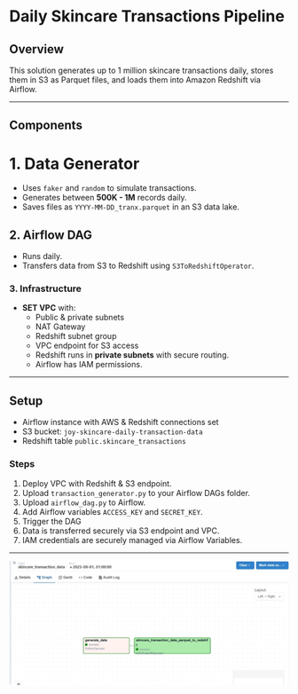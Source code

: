 # Daily Skincare Transactions Pipeline

## Overview
This solution generates up to 1 million skincare transactions daily, stores them in S3 as Parquet files, and loads them into Amazon Redshift via Airflow.

---

## Components

# 1. Data Generator
- Uses `faker` and `random` to simulate transactions.
- Generates between **500K - 1M** records daily.
- Saves files as `YYYY-MM-DD_tranx.parquet` in an S3 data lake.

## 2. Airflow DAG
- Runs daily.
- Transfers data from S3 to Redshift using `S3ToRedshiftOperator`.

### 3. Infrastructure
- **SET VPC** with:
  - Public & private subnets
  - NAT Gateway
  - Redshift subnet group
  - VPC endpoint for S3 access
  - Redshift runs in **private subnets** with secure routing.
  - Airflow has IAM permissions.

---

## Setup

- Airflow instance with AWS & Redshift connections set
- S3 bucket: `joy-skincare-daily-transaction-data`
- Redshift table `public.skincare_transactions` 

### Steps
1. Deploy VPC with Redshift & S3 endpoint.
2. Upload `transaction_generator.py` to your Airflow DAGs folder.
3. Upload `airflow_dag.py` to Airflow.
4. Add Airflow variables `ACCESS_KEY` and `SECRET_KEY`.
5. Trigger the DAG 
6. Data is transferred securely via S3 endpoint and VPC.
7. IAM credentials are securely managed via Airflow Variables.

---

![alt text](Airflow_dag_image.jpeg)